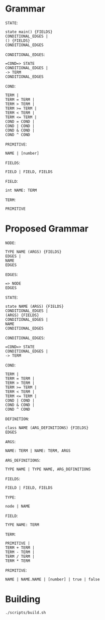 # Grammar

`STATE`:
```
state main() {FIELDS}
CONDITIONAL_EDGES |
() {FIELDS}
CONDITIONAL_EDGES
```

`CONDITIONAL_EDGES`:
```
=COND=> STATE
CONDITIONAL_EDGES |
-> TERM
CONDITIONAL_EDGES
```

`COND`:
```
TERM |
TERM = TERM |
TERM > TERM |
TERM >= TERM |
TERM < TERM |
TERM <= TERM |
COND = COND |
COND | COND |
COND & COND |
COND ^ COND
```

`PRIMITIVE`:
```
NAME | [number]
```

`FIELDS`:
```
FIELD | FIELD, FIELDS
```

`FIELD`:
```
int NAME: TERM
```

`TERM`:
```
PRIMITIVE
```

# Proposed Grammar

`NODE`:
```
TYPE NAME (ARGS) {FIELDS}
EDGES |
NAME
EDGES
```

`EDGES`:
```
=> NODE
EDGES
```

`STATE`:
```
state NAME (ARGS) {FIELDS}
CONDITIONAL_EDGES |
(ARGS) {FIELDS}
CONDITIONAL_EDGES |
NAME
CONDITIONAL_EDGES
```

`CONDITIONAL_EDGES`:
```
=COND=> STATE
CONDITIONAL_EDGES |
-> TERM
```

`COND`:
```
TERM |
TERM = TERM |
TERM > TERM |
TERM >= TERM |
TERM < TERM |
TERM <= TERM |
COND | COND |
COND & COND |
COND ^ COND
```

`DEFINITION`:
```
class NAME (ARG_DEFINITIONS) {FIELDS}
EDGES
```

`ARGS`:
```
NAME: TERM | NAME: TERM, ARGS
```

`ARG_DEFINITIONS`:
```
TYPE NAME | TYPE NAME, ARG_DEFINITIONS
```

`FIELDS`:
```
FIELD | FIELD, FIELDS
```

`TYPE`:
```
node | NAME
```

`FIELD`:
```
TYPE NAME: TERM
```

`TERM`:
```
PRIMITIVE |
TERM + TERM |
TERM - TERM |
TERM / TERM |
TERM * TERM
```

`PRIMITIVE`:
```
NAME | NAME.NAME | [number] | true | false
```

# Building

```
./scripts/build.sh
```
